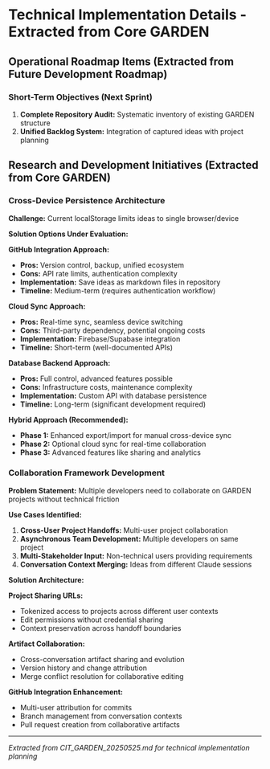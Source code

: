 # Technical Implementation Details - Extracted from Core GARDEN

## Operational Roadmap Items (Extracted from Future Development Roadmap)

### **Short-Term Objectives (Next Sprint)**
1. **Complete Repository Audit:** Systematic inventory of existing GARDEN structure
2. **Unified Backlog System:** Integration of captured ideas with project planning

## Research and Development Initiatives (Extracted from Core GARDEN)

### **Cross-Device Persistence Architecture**
**Challenge:** Current localStorage limits ideas to single browser/device

**Solution Options Under Evaluation:**

**GitHub Integration Approach:**
- **Pros:** Version control, backup, unified ecosystem
- **Cons:** API rate limits, authentication complexity
- **Implementation:** Save ideas as markdown files in repository
- **Timeline:** Medium-term (requires authentication workflow)

**Cloud Sync Approach:**
- **Pros:** Real-time sync, seamless device switching
- **Cons:** Third-party dependency, potential ongoing costs
- **Implementation:** Firebase/Supabase integration
- **Timeline:** Short-term (well-documented APIs)

**Database Backend Approach:**
- **Pros:** Full control, advanced features possible
- **Cons:** Infrastructure costs, maintenance complexity
- **Implementation:** Custom API with database persistence
- **Timeline:** Long-term (significant development required)

**Hybrid Approach (Recommended):**
- **Phase 1:** Enhanced export/import for manual cross-device sync
- **Phase 2:** Optional cloud sync for real-time collaboration
- **Phase 3:** Advanced features like sharing and analytics

### **Collaboration Framework Development**
**Problem Statement:** Multiple developers need to collaborate on GARDEN projects without technical friction

**Use Cases Identified:**
1. **Cross-User Project Handoffs:** Multi-user project collaboration
2. **Asynchronous Team Development:** Multiple developers on same project
3. **Multi-Stakeholder Input:** Non-technical users providing requirements
4. **Conversation Context Merging:** Ideas from different Claude sessions

**Solution Architecture:**

**Project Sharing URLs:**
- Tokenized access to projects across different user contexts
- Edit permissions without credential sharing
- Context preservation across handoff boundaries

**Artifact Collaboration:**
- Cross-conversation artifact sharing and evolution
- Version history and change attribution
- Merge conflict resolution for collaborative editing

**GitHub Integration Enhancement:**
- Multi-user attribution for commits
- Branch management from conversation contexts
- Pull request creation from collaborative artifacts

---

*Extracted from CIT_GARDEN_20250525.md for technical implementation planning*
